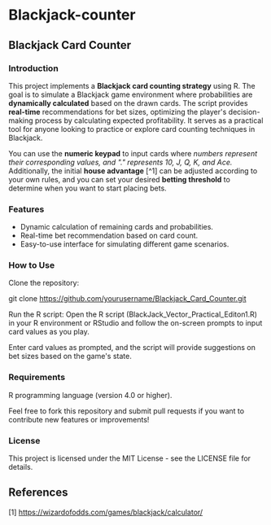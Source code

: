 # Blackjack-counter

## Blackjack Card Counter
### Introduction
This project implements a **Blackjack card counting strategy** using R. The goal is to simulate a Blackjack game environment where probabilities are **dynamically calculated** based on the drawn cards. The script provides **real-time** recommendations for bet sizes, optimizing the player's decision-making process by calculating expected profitability. It serves as a practical tool for anyone looking to practice or explore card counting techniques in Blackjack.

You can use the **numeric keypad** to input cards where *numbers represent their corresponding values, and "." represents 10, J, Q, K, and Ace.* Additionally, the initial **house advantage** [^1] can be adjusted according to your own rules, and you can set your desired **betting threshold** to determine when you want to start placing bets.

### Features
* Dynamic calculation of remaining cards and probabilities.    
* Real-time bet recommendation based on card count.  
* Easy-to-use interface for simulating different game scenarios.  

### How to Use
Clone the repository:

git clone https://github.com/yourusername/Blackjack_Card_Counter.git

Run the R script: Open the R script (BlackJack_Vector_Practical_Editon1.R) in your R environment or RStudio and follow the on-screen prompts to input card values as you play.

Enter card values as prompted, and the script will provide suggestions on bet sizes based on the game's state.

### Requirements
R programming language (version 4.0 or higher).

Feel free to fork this repository and submit pull requests if you want to contribute new features or improvements!

### License
This project is licensed under the MIT License - see the LICENSE file for details.

## References
[1] https://wizardofodds.com/games/blackjack/calculator/  
